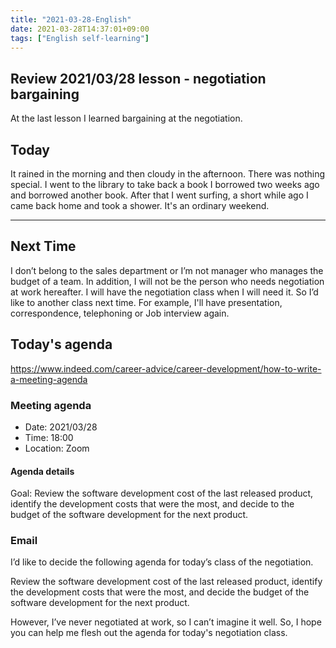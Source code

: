 ```yaml
---
title: "2021-03-28-English"
date: 2021-03-28T14:37:01+09:00
tags: ["English self-learning"]
---
```


## Review 2021/03/28 lesson - negotiation bargaining

At the last lesson I learned bargaining at the negotiation.

## Today

It rained in the morning and then cloudy in the afternoon.
There was nothing special.
I went to the library to take back a book I borrowed two weeks ago and borrowed another book.
After that I went surfing, a short while ago I came back home and took a shower.
It's an ordinary weekend.

- - -

## Next Time

I don’t belong to the sales department or I’m not manager who manages the budget of a team.
In addition, I will not be the person who needs negotiation at work hereafter.
I will have the negotiation class when I will need it.
So I’d like to another class next time.
For example, I'll have presentation, correspondence, telephoning or Job interview again.

## Today's agenda

https://www.indeed.com/career-advice/career-development/how-to-write-a-meeting-agenda

### Meeting agenda

* Date: 2021/03/28
* Time: 18:00
* Location: Zoom

#### Agenda details
Goal: Review the software development cost of the last released product, identify the development costs that were the most, and decide to the budget of the software development for the next product.

### Email

I’d like to decide the following agenda for today’s class of  the negotiation.

Review the software development cost of the last released product, identify the development costs that were the most, and decide the budget of the software development for the next product.

However, I’ve never negotiated at work, so I can’t imagine it well.
So, I hope you can help me flesh out the agenda for today's negotiation class.
